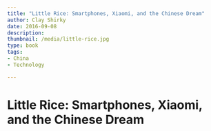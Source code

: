 ```yaml
---
title: "Little Rice: Smartphones, Xiaomi, and the Chinese Dream"
author: Clay Shirky
date: 2016-09-08
description: 
thumbnail: /media/little-rice.jpg
type: book
tags:
- China
- Technology

---
```


# Little Rice: Smartphones, Xiaomi, and the Chinese Dream
